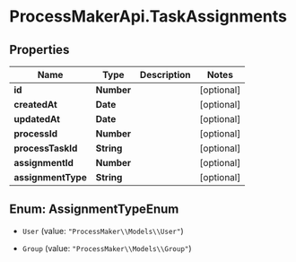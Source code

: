 # ProcessMakerApi.TaskAssignments

## Properties

Name | Type | Description | Notes
------------ | ------------- | ------------- | -------------
**id** | **Number** |  | [optional] 
**createdAt** | **Date** |  | [optional] 
**updatedAt** | **Date** |  | [optional] 
**processId** | **Number** |  | [optional] 
**processTaskId** | **String** |  | [optional] 
**assignmentId** | **Number** |  | [optional] 
**assignmentType** | **String** |  | [optional] 



## Enum: AssignmentTypeEnum


* `User` (value: `"ProcessMaker\\Models\\User"`)

* `Group` (value: `"ProcessMaker\\Models\\Group"`)




